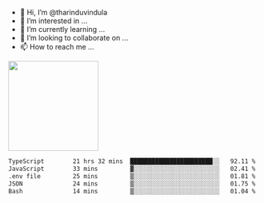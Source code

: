- 👋 Hi, I’m @tharinduvindula
- 👀 I’m interested in ...
- 🌱 I’m currently learning ...
- 💞️ I’m looking to collaborate on ...
- 📫 How to reach me ...

<!---
tharinduvindula/tharinduvindula is a ✨ special ✨ repository because its `README.md` (this file) appears on your GitHub profile.
You can click the Preview link to take a look at your changes.
--->

<img height="180em" src="https://github-readme-stats.vercel.app/api?username=tharinduvindula&show_icons=true&hide_border=false&&count_private=true&include_all_commits=true" />


<!--START_SECTION:waka-->

```txt
TypeScript        21 hrs 32 mins  ███████████████████████░░   92.11 %
JavaScript        33 mins         ▓░░░░░░░░░░░░░░░░░░░░░░░░   02.41 %
.env file         25 mins         ▒░░░░░░░░░░░░░░░░░░░░░░░░   01.81 %
JSON              24 mins         ▒░░░░░░░░░░░░░░░░░░░░░░░░   01.75 %
Bash              14 mins         ▒░░░░░░░░░░░░░░░░░░░░░░░░   01.04 %
```

<!--END_SECTION:waka-->
